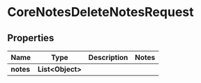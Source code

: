 

# CoreNotesDeleteNotesRequest


## Properties

| Name | Type | Description | Notes |
|------------ | ------------- | ------------- | -------------|
|**notes** | **List&lt;Object&gt;** |  |  |



